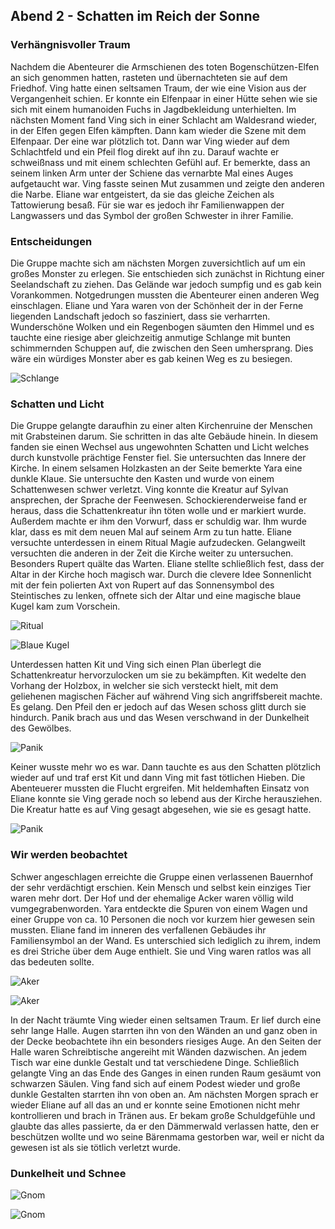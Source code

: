 ## Abend 2 - Schatten im Reich der Sonne

### Verhängnisvoller Traum

Nachdem die Abenteurer die Armschienen des toten Bogenschützen-Elfen an sich genommen hatten, rasteten und übernachteten sie auf dem Friedhof. Ving hatte einen seltsamen Traum, der wie eine Vision aus der Vergangenheit schien. Er konnte ein Elfenpaar in einer Hütte sehen wie sie sich mit einem humanoiden Fuchs in Jagdbekleidung unterhielten. Im nächsten Moment fand Ving sich in einer Schlacht am Waldesrand wieder, in der Elfen gegen Elfen kämpften. Dann kam wieder die Szene mit dem Elfenpaar. Der eine war plötzlich tot. Dann war Ving wieder auf dem Schlachtfeld und ein Pfeil flog direkt auf ihn zu. Darauf wachte er schweißnass und mit einem schlechten Gefühl auf. Er bemerkte, dass an seinem linken Arm unter der Schiene das vernarbte Mal eines Auges aufgetaucht war. Ving fasste seinen Mut zusammen und zeigte den anderen die Narbe. Eliane war entgeistert, da sie das gleiche Zeichen als Tattowierung besaß. Für sie war es jedoch ihr Familienwappen der Langwassers und das Symbol der großen Schwester in ihrer Familie.

### Entscheidungen

Die Gruppe machte sich am nächsten Morgen zuversichtlich auf um ein großes Monster zu erlegen. Sie entschieden sich zunächst in Richtung einer Seelandschaft zu ziehen. Das Gelände war jedoch sumpfig und es gab kein Vorankommen. Notgedrungen mussten die Abenteurer einen anderen Weg einschlagen. Eliane und Yara waren von der Schönheit der in der Ferne liegenden Landschaft jedoch so fasziniert, dass sie verharrten. Wunderschöne Wolken und ein Regenbogen säumten den Himmel und es tauchte eine riesige aber gleichzeitig anmutige Schlange mit bunten schimmernden Schuppen auf, die zwischen den Seen umhersprang. Dies wäre ein würdiges Monster aber es gab keinen Weg es zu besiegen.

![Schlange](/docs/assets/images/02-Schlange.jpeg)

### Schatten und Licht 

Die Gruppe gelangte daraufhin zu einer alten Kirchenruine der Menschen mit Grabsteinen darum. Sie schritten in das alte Gebäude hinein. In diesem fanden sie einen Wechsel aus ungewohnten Schatten und Licht welches durch kunstvolle prächtige Fenster fiel. Sie untersuchten das Innere der Kirche. In einem selsamen Holzkasten an der Seite bemerkte Yara eine dunkle Klaue. Sie untersuchte den Kasten und wurde von einem Schattenwesen schwer verletzt. Ving konnte die Kreatur auf Sylvan ansprechen, der Sprache der Feenwesen. Schockierenderweise fand er heraus, dass die Schattenkreatur ihn töten wolle und er markiert wurde. Außerdem machte er ihm den Vorwurf, dass er schuldig war. Ihm wurde klar, dass es mit dem neuen Mal auf seinem Arm zu tun hatte. Eliane versuchte unterdessen in einem Ritual Magie aufzudecken. Gelangweilt versuchten die anderen in der Zeit die Kirche weiter zu untersuchen. Besonders Rupert quälte das Warten. Eliane stellte schließlich fest, dass der Altar in der Kirche hoch magisch war. Durch die clevere Idee Sonnenlicht mit der fein polierten Axt von Rupert auf das Sonnensymbol des Steintisches zu lenken, offnete sich der Altar und eine magische blaue Kugel kam zum Vorschein.

![Ritual](/docs/assets/images/02-Ritual.jpeg)


![Blaue Kugel](/docs/assets/images/02-Eliane-blaue-Kugel.jpeg)

Unterdessen hatten Kit und Ving sich einen Plan überlegt die Schattenkreatur hervorzulocken um sie zu bekämpften. Kit wedelte den Vorhang der Holzbox, in welcher sie sich versteckt hielt, mit dem geliehenen magischen Fächer auf während Ving sich angriffsbereit machte. Es gelang. Den Pfeil den er jedoch auf das Wesen schoss glitt durch sie hindurch. Panik brach aus und das Wesen verschwand in der Dunkelheit des Gewölbes.

![Panik](/docs/assets/images/02-Kampf-in-der-Kirche.jpg)

 Keiner wusste mehr wo es war. Dann tauchte es aus den Schatten plötzlich wieder auf und traf erst Kit und dann Ving mit fast tötlichen Hieben. Die Abenteuerer mussten die Flucht ergreifen. Mit heldemhaften Einsatz von Eliane konnte sie Ving gerade noch so lebend aus der Kirche herausziehen. Die Kreatur hatte es auf Ving gesagt abgesehen, wie sie es gesagt hatte.

 ![Panik](/docs/assets/images/02-Ving-Schattenmonster.jpeg)

### Wir werden beobachtet

Schwer angeschlagen erreichte die Gruppe einen verlassenen Bauernhof der sehr verdächtigt erschien. Kein Mensch und selbst kein einziges Tier waren mehr dort. Der Hof und der ehemalige Acker waren völlig wild vumgegrabenworden. Yara entdeckte die Spuren von einem Wagen und einer Gruppe von ca. 10 Personen die noch vor kurzem hier gewesen sein mussten. Eliane fand im inneren des verfallenen Gebäudes ihr Familiensymbol an der Wand. Es unterschied sich lediglich zu ihrem, indem es drei Striche über dem Auge enthielt. Sie und Ving waren ratlos was all das bedeuten sollte.

![Aker](/docs/assets/images/02-Auge.jpg)

![Aker](/docs/assets/images/02-dunkle-Gestalt-Acker.jpeg)


In der Nacht träumte Ving wieder einen seltsamen Traum. Er lief durch eine sehr lange Halle. Augen starrten ihn von den Wänden an und ganz oben in der Decke beobachtete ihn ein besonders riesiges Auge. An den Seiten der Halle waren Schreibtische angereiht mit Wänden dazwischen. An jedem Tisch war eine dunkle Gestalt und tat verschiedene Dinge. Schließlich gelangte Ving an das Ende des Ganges in einen runden Raum gesäumt von schwarzen Säulen. Ving fand sich auf einem Podest wieder und große dunkle Gestalten starrten ihn von oben an. Am nächsten Morgen sprach er wieder Eliane auf all das an und er konnte seine Emotionen nicht mehr kontrollieren und brach in Tränen aus. Er bekam große Schuldgefühle und glaubte das alles passierte, da er den Dämmerwald verlassen hatte, den er beschützen wollte und wo seine Bärenmama gestorben war, weil er nicht da gewesen ist als sie tötlich verletzt wurde.

### Dunkelheit und Schnee

![Gnom](/docs/assets/images/02-Schattentor.JPG)


![Gnom](/docs/assets/images/02-Gnom_Eichhörnchen.jpg)
